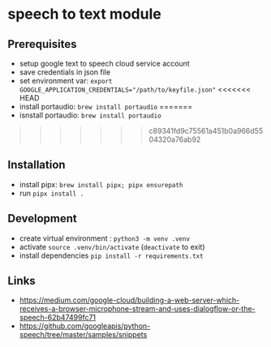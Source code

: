 # speech to text module

## Prerequisites

* setup google text to speech cloud service account
* save credentials in json file
* set environment var: `export GOOGLE_APPLICATION_CREDENTIALS="/path/to/keyfile.json"`
<<<<<<< HEAD
* install portaudio: `brew install portaudio`
=======
* isnstall portaudio: `brew install portaudio`
>>>>>>> c89341fd9c75561a451b0a966d5504320a76ab92

## Installation

* install pipx: `brew install pipx; pipx ensurepath`
* run `pipx install .`

## Development

* create virtual environment : `python3 -m venv .venv`
* activate `source .venv/bin/activate` (`deactivate` to exit)
* install dependencies `pip install -r requirements.txt`

## Links

* https://medium.com/google-cloud/building-a-web-server-which-receives-a-browser-microphone-stream-and-uses-dialogflow-or-the-speech-62b47499fc71
* https://github.com/googleapis/python-speech/tree/master/samples/snippets
